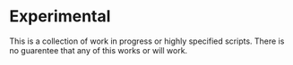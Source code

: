 # Experimental

This is a collection of work in progress or highly specified scripts. There is no guarentee that any of this works or will work.
